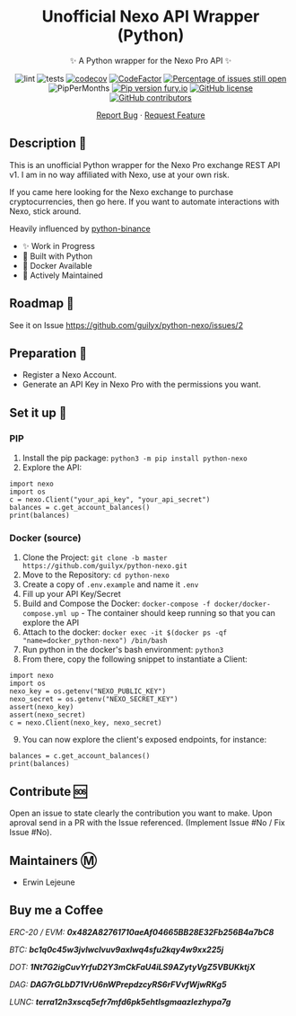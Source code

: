 <div align="center">

# Unofficial Nexo API Wrapper (Python)

✨ A Python wrapper for the Nexo Pro API ✨

</div>

<div align="center">
    
![lint](https://github.com/guilyx/python-nexo/workflows/lint/badge.svg?branch=master)
![tests](https://github.com/guilyx/python-nexo/workflows/tests/badge.svg?branch=master)
[![codecov](https://codecov.io/gh/guilyx/python-nexo/branch/master/graph/badge.svg?token=GXUOT9P1WE)](https://codecov.io/gh/guilyx/python-nexo)
[![CodeFactor](https://www.codefactor.io/repository/github/guilyx/python-nexo/badge)](https://www.codefactor.io/repository/github/guilyx/python-nexo)
[![Percentage of issues still open](http://isitmaintained.com/badge/open/guilyx/python-nexo.svg)](http://isitmaintained.com/project/guilyx/python-nexo "Percentage of issues still open")
![PipPerMonths](https://img.shields.io/pypi/dm/python-nexo.svg)
[![Pip version fury.io](https://badge.fury.io/py/python-nexo.svg)](https://pypi.python.org/pypi/python-nexo/)
[![GitHub license](https://img.shields.io/github/license/guilyx/python-nexo.svg)](https://github.com/guilyx/python-nexo/blob/master/LICENSE)
[![GitHub contributors](https://img.shields.io/github/contributors/guilyx/python-nexo.svg)](https://GitHub.com/guilyx/python-nexo/graphs/contributors/)

</div>

<div align="center">
    
[Report Bug](https://github.com/guilyx/python-nexo/issues) · [Request Feature](https://github.com/guilyx/python-nexo/issues)

</div>

## Description 📰

This is an unofficial Python wrapper for the Nexo Pro exchange REST API v1. I am in no way affiliated with Nexo, use at your own risk.

If you came here looking for the Nexo exchange to purchase cryptocurrencies, then go here. If you want to automate interactions with Nexo, stick around.

Heavily influenced by [python-binance](https://github.com/sammchardy/python-binance)

- ✨ Work in Progress
- 🎌 Built with Python
- 🐋 Docker Available
- 🍻 Actively Maintained

## Roadmap 🌱

See it on Issue https://github.com/guilyx/python-nexo/issues/2

## Preparation 🔎

- Register a Nexo Account.
- Generate an API Key in Nexo Pro with the permissions you want.

## Set it up 💾

### PIP

1. Install the pip package: `python3 -m pip install python-nexo`
2. Explore the API:

```python3
import nexo
import os
c = nexo.Client("your_api_key", "your_api_secret")
balances = c.get_account_balances()
print(balances)
```

### Docker (source)

1. Clone the Project: `git clone -b master https://github.com/guilyx/python-nexo.git`
2. Move to the Repository: `cd python-nexo`
3. Create a copy of `.env.example` and name it `.env`
4. Fill up your API Key/Secret
5. Build and Compose the Docker: `docker-compose -f docker/docker-compose.yml up` - The container should keep running so that you can explore the API
6. Attach to the docker: `docker exec -it $(docker ps -qf "name=docker_python-nexo") /bin/bash`
7. Run python in the docker's bash environment: `python3`
8. From there, copy the following snippet to instantiate a Client:

```python3
import nexo
import os
nexo_key = os.getenv("NEXO_PUBLIC_KEY")
nexo_secret = os.getenv("NEXO_SECRET_KEY")
assert(nexo_key)
assert(nexo_secret)
c = nexo.Client(nexo_key, nexo_secret)
```

9. You can now explore the client's exposed endpoints, for instance:

```python3
balances = c.get_account_balances()
print(balances)
```

## Contribute 🆘

Open an issue to state clearly the contribution you want to make. Upon aproval send in a PR with the Issue referenced. (Implement Issue #No / Fix Issue #No).

## Maintainers Ⓜ️

- Erwin Lejeune

## Buy me a Coffee

*ERC-20 / EVM: **0x482A82761710aeAf04665BB28E32Fb256B4a7bC8***

*BTC: **bc1q0c45w3jvlwclvuv9axlwq4sfu2kqy4w9xx225j***

*DOT: **1Nt7G2igCuvYrfuD2Y3mCkFaU4iLS9AZytyVgZ5VBUKktjX***

*DAG: **DAG7rGLbD71VrU6nWPrepdzcyRS6rFVvfWjwRKg5***

*LUNC: **terra12n3xscq5efr7mfd6pk5ehtlsgmaazlezhypa7g***
